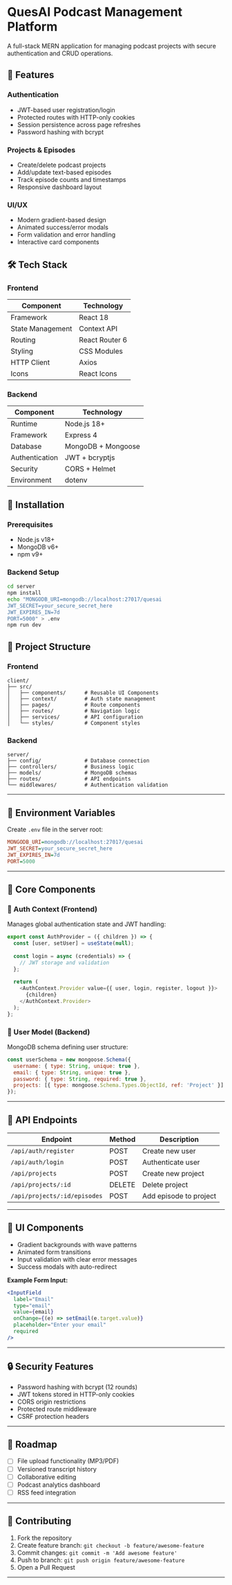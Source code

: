 # QuesAI Podcast Management Platform


A full-stack MERN application for managing podcast projects with secure authentication and CRUD operations.

## 🌟 Features
### Authentication
- JWT-based user registration/login
- Protected routes with HTTP-only cookies
- Session persistence across page refreshes
- Password hashing with bcrypt

### Projects & Episodes
- Create/delete podcast projects
- Add/update text-based episodes
- Track episode counts and timestamps
- Responsive dashboard layout

### UI/UX
- Modern gradient-based design
- Animated success/error modals
- Form validation and error handling
- Interactive card components

## 🛠 Tech Stack
### Frontend
| Component          | Technology          |
|--------------------|---------------------|
| Framework          | React 18            |
| State Management   | Context API         |
| Routing            | React Router 6      |
| Styling            | CSS Modules         |
| HTTP Client        | Axios               |
| Icons              | React Icons         |

### Backend
| Component          | Technology          |
|--------------------|---------------------|
| Runtime            | Node.js 18+        |
| Framework          | Express 4          |
| Database           | MongoDB + Mongoose |
| Authentication     | JWT + bcryptjs     |
| Security           | CORS + Helmet      |
| Environment        | dotenv             |

## 🚀 Installation
### Prerequisites
- Node.js v18+
- MongoDB v6+
- npm v9+

### Backend Setup
```bash
cd server
npm install
echo "MONGODB_URI=mongodb://localhost:27017/quesai
JWT_SECRET=your_secure_secret_here
JWT_EXPIRES_IN=7d
PORT=5000" > .env
npm run dev
```


## 📂 Project Structure

### Frontend

```
client/
├── src/
│   ├── components/      # Reusable UI Components
│   ├── context/         # Auth state management
│   ├── pages/           # Route components
│   ├── routes/          # Navigation logic
│   ├── services/        # API configuration
│   └── styles/          # Component styles
```

### Backend

```
server/
├── config/              # Database connection
├── controllers/         # Business logic
├── models/              # MongoDB schemas
├── routes/              # API endpoints
└── middlewares/         # Authentication validation
```

---

## 🔑 Environment Variables

Create `.env` file in the server root:

```ini
MONGODB_URI=mongodb://localhost:27017/quesai
JWT_SECRET=your_secure_secret_here
JWT_EXPIRES_IN=7d
PORT=5000
```

---

## 🧩 Core Components

### 🔐 Auth Context (Frontend)

Manages global authentication state and JWT handling:

```javascript
export const AuthProvider = ({ children }) => {
  const [user, setUser] = useState(null);
  
  const login = async (credentials) => {
    // JWT storage and validation
  };
  
  return (
    <AuthContext.Provider value={{ user, login, register, logout }}>
      {children}
    </AuthContext.Provider>
  );
};
```

### 📌 User Model (Backend)

MongoDB schema defining user structure:

```javascript
const userSchema = new mongoose.Schema({
  username: { type: String, unique: true },
  email: { type: String, unique: true },
  password: { type: String, required: true },
  projects: [{ type: mongoose.Schema.Types.ObjectId, ref: 'Project' }]
});
```

---

## 📡 API Endpoints

| Endpoint                 | Method | Description            |
|--------------------------|--------|------------------------|
| `/api/auth/register`     | POST   | Create new user        |
| `/api/auth/login`        | POST   | Authenticate user      |
| `/api/projects`          | POST   | Create new project     |
| `/api/projects/:id`      | DELETE | Delete project         |
| `/api/projects/:id/episodes` | POST   | Add episode to project |

---

## 🎨 UI Components

- Gradient backgrounds with wave patterns
- Animated form transitions
- Input validation with clear error messages
- Success modals with auto-redirect

**Example Form Input:**

```jsx
<InputField
  label="Email"
  type="email"
  value={email}
  onChange={(e) => setEmail(e.target.value)}
  placeholder="Enter your email"
  required
/>
```

---

## 🔒 Security Features

- Password hashing with bcrypt (12 rounds)
- JWT tokens stored in HTTP-only cookies
- CORS origin restrictions
- Protected route middleware
- CSRF protection headers

---

## 🚧 Roadmap

- [ ] File upload functionality (MP3/PDF)
- [ ] Versioned transcript history
- [ ] Collaborative editing
- [ ] Podcast analytics dashboard
- [ ] RSS feed integration

---

## 🤝 Contributing

1. Fork the repository
2. Create feature branch: `git checkout -b feature/awesome-feature`
3. Commit changes: `git commit -m 'Add awesome feature'`
4. Push to branch: `git push origin feature/awesome-feature`
5. Open a Pull Request

---


